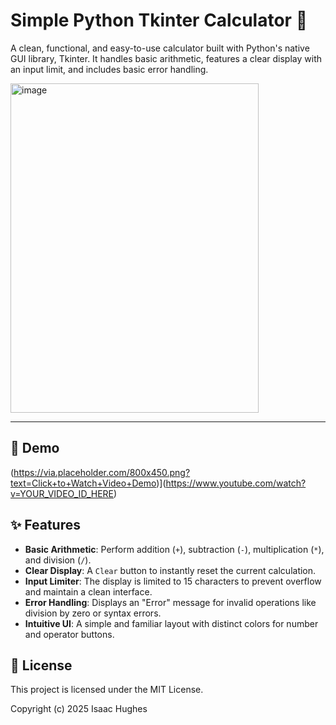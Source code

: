 # Simple Python Tkinter Calculator 🧮

A clean, functional, and easy-to-use calculator built with Python's native GUI library, Tkinter. It handles basic arithmetic, features a clear display with an input limit, and includes basic error handling.

<img width="397" height="527" alt="image" src="https://github.com/user-attachments/assets/45789321-9f57-4f5d-828b-6d05e66a83cd" />


---

## 🎥 Demo

(https://via.placeholder.com/800x450.png?text=Click+to+Watch+Video+Demo)](https://www.youtube.com/watch?v=YOUR_VIDEO_ID_HERE)


## ✨ Features

* **Basic Arithmetic**: Perform addition (`+`), subtraction (`-`), multiplication (`*`), and division (`/`).
* **Clear Display**: A `Clear` button to instantly reset the current calculation.
* **Input Limiter**: The display is limited to 15 characters to prevent overflow and maintain a clean interface.
* **Error Handling**: Displays an "Error" message for invalid operations like division by zero or syntax errors.
* **Intuitive UI**: A simple and familiar layout with distinct colors for number and operator buttons.



## 📄 License

This project is licensed under the MIT License.

Copyright (c) 2025 Isaac Hughes
